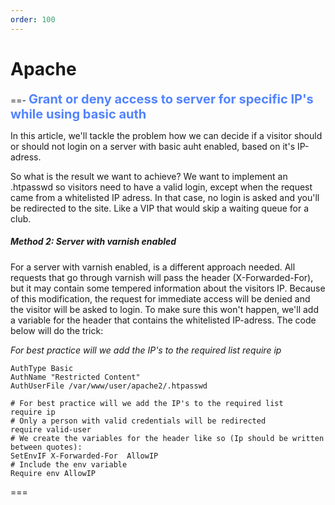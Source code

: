 ```yaml
---
order: 100
---
```


# Apache

==- <span style="color:#5283ff; font-size:20px;">**Grant or deny access to server for specific IP's while using basic auth**</span>

In this article, we'll tackle the problem how we can decide if a visitor should or should not login on a server with basic auht enabled, based on it's IP-adress.
 
So what is the result we want to achieve? We want to implement an .htpasswd so visitors need to have a valid login, except when the request came from a whitelisted IP adress.
In that case, no login is asked and you'll be redirected to the site. Like a VIP that would skip a waiting queue for a club.

##### Method 2: Server with varnish enabled

For a server with varnish enabled, is a different approach needed. All requests that go through varnish will pass the header (X-Forwarded-For), but it may contain some tempered information about the visitors IP.
Because of this modification, the request for immediate access will be denied and the visitor will be asked to login. To make sure this won't happen, we'll add a variable for the header that contains the whitelisted IP-adress.
The code below will do the trick:

_For best practice will we add the IP's to the required list require ip_

```
AuthType Basic
AuthName "Restricted Content"
AuthUserFile /var/www/user/apache2/.htpasswd

# For best practice will we add the IP's to the required list
require ip 
# Only a person with valid credentials will be redirected
require valid-user
# We create the variables for the header like so (Ip should be written between quotes):
SetEnvIF X-Forwarded-For  AllowIP
# Include the env variable
Require env AllowIP
```
===